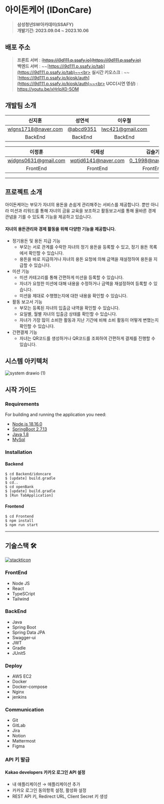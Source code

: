 # 아이돈케어 (IDonCare)

> **삼성청년SW아카데미(SSAFY)** <br/> **개발기간: 2023.09.04 ~ 2023.10.06**

## 배포 주소

> **프론트 서버** : ~~[https://i9d111.p.ssafy.io](https://i9d111.p.ssafy.io)~~ <br> **백엔드 서버** : ~~[https://i9d111.p.ssafy.io/tab](https://i9d111.p.ssafy.io/tab)~~<br> **실시간 키오스크** : ~~[https://i9d111.p.ssafy.io/kiosk/auth](https://i9d111.p.ssafy.io/kiosk/auth)~~<br>
> **UCC(시연 영상)** : https://youtu.be/xHrlpX0-5OM

## 개발팀 소개

|                       신지훈                        |                  성연석                   |                    이우철                     |
| :-------------------------------------------------: | :---------------------------------------: | :-------------------------------------------: |
| [wlgns1718@naver.com](https://github.com/wlgns1718) | [@abcd9351](https://github.com/Yeon-seok) | [lwc421@gmail.com](https://github.com/LWC421) |
|                       BackEnd                       |                  BackEnd                  |                    BackEnd                    |

|                이정훈                 |                      이제성                      |              김슬기               |
| :-----------------------------------: | :----------------------------------------------: | :-------------------------------: |
| [wjdgns0631@gmail.com](www.naver.com) | [wptjd6141@naver.com](https://github.com/J3SUNG) | [0_1998@naver.com](www.naver.com) |
|               FrontEnd                |                     FrontEnd                     |             FrontEnd              |

---

## 프로젝트 소개

아이돈케어는 부모가 자녀의 용돈을 손쉽게 관리해주는 서비스를 제공합니다. 뿐만 아니라 미션과 리워드를 통해 자녀의 금융 교육을 보조하고 활동보고서를 통해 올바른 경제 관념을 기를 수 있도록 기능을 제공하고 있습니다.

#### 자녀의 용돈관리와 경제 활동을 위해 다양한 기능을 제공합니다.

- 정기용돈 및 용돈 지급 기능
  - 부모는 서로 관계를 수락한 자녀의 정기 용돈을 등록할 수 있고, 정기 용돈 목록에서 확인할 수 있습니다.
  - 용돈을 바로 지급하거나 자녀의 용돈 요청에 의해 금액을 재설정하여 용돈을 지급할 수 있습니다.
- 미션 기능
  - 미션 카테고리를 통해 간편하게 미션을 등록할 수 있습니다.
  - 자녀가 요청한 미션에 대해 내용을 수정하거나 금액을 재설정하여 등록할 수 있습니다.
  - 미션을 제대로 수행했는지에 대한 내용을 확인할 수 있습니다.
- 활동 보고서 기능
  - 부모는 등록된 자녀의 입출금 내역을 확인할 수 있습니다.
  - 요일별, 월별 자녀의 입출금 상태를 확인할 수 있습니다.
  - 자녀가 가장 많이 소비한 활동과 지난 기간에 비해 소비 활동이 어떻게 변했는지 확인할 수 있습니다.
- 간편결제 기능
  - 자녀는 QR코드를 생성하거나 QR코드를 조회하여 간편하게 결제를 진행할 수 있습니다.

## 시스템 아키텍처

![system drawio (1)](https://github.com/wlgns1718/idoncare/assets/113763592/59186691-9662-45d9-817b-a07874001420)


## 시작 가이드

### Requirements

For building and running the application you need:

- [Node.js 18.16.0](https://nodejs.org/ca/blog/release/v18.16.0)
- [SpringBoot 2.7.13](https://spring.io/blog/2023/06/22/spring-boot-2-7-13-available-now)
- [Java 1.8](https://www.oracle.com/kr/java/technologies/javase/javase8-archive-downloads.html)
- [MySql](https://dev.mysql.com/downloads/installer/)

### Installation

<!-- ```bash
$ git clone https://lab.ssafy.com/s09-webmobile3-sub2/S09P12D111.git
``` -->

#### Backend

```
$ cd Backend/idoncare
$ [update] build.gradle
$ cd..
$ cd openBank
$ [update] build.gradle
$ [Run TabApplication]
```

#### Frontend

```
$ cd Frontend
$ npm install
$ npm run start
```

---

## 기술스택 🛠

[![stackticon](https://firebasestorage.googleapis.com/v0/b/stackticon-81399.appspot.com/o/images%2F1700651852355?alt=media&token=58682014-4ab0-4954-b92f-802b506d8a71)](https://github.com/msdio/stackticon)

### FrontEnd

- Node JS
- React
- TypeSCript
- Tailwind

### BackEnd

- Java
- Spring Boot
- Spring Data JPA
- Swagger-ui
- JWT
- Gradle
- JUnit5

### Deploy

- AWS EC2
- Docker
- Docker-compose
- Nginx
- jenkins

### Communication

- Git
- GitLab
- Jira
- Notion
- Mattermost
- Figma

### API 키 발급

#### Kakao developers 카카오 로그인 API 설정

- 내 애플리케이션 → 애플리케이션 추가
- 카카오 로그인 동의항목 설정, 활성화 설정
- REST API 키, Redirect URL, Client Secret 키 생성
